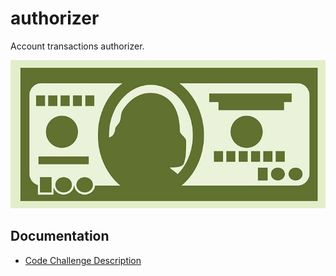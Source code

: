 # authorizer

Account transactions authorizer.

![Dollar](resources/images/dollar.jpg)

## Documentation

  - [Code Challenge Description](docs/code_challenge_description.md)